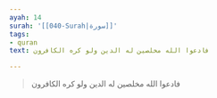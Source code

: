 ```yaml
---
ayah: 14
surah: '[[040-Surah|سورة]]'
tags:
- quran
text: فادعوا الله مخلصين له الدين ولو كره الكافرون

---
```

> فادعوا الله مخلصين له الدين ولو كره الكافرون
